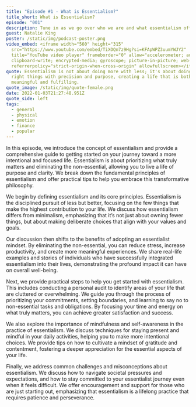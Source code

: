 ```yaml
---
title: "Episode #1 - What is Essentialism?"
title_short: What is Essentialism?
episode: "001"
description: Tune in as we go over who we are and what essentialism offers for you.
guest: Natalie King
poster: /static/img/podcast-poster.png
video_embed: <iframe width="560" height="315"
  src="https://www.youtube.com/embed/TiXOQn7z9Hg?si=KFApWPZ3uumYWJY2"
  title="YouTube video player" frameborder="0" allow="accelerometer; autoplay;
  clipboard-write; encrypted-media; gyroscope; picture-in-picture; web-share"
  referrerpolicy="strict-origin-when-cross-origin" allowfullscreen></iframe>
quote: Essentialism is not about doing more with less; it's about doing the
  right things with precision and purpose, creating a life that is both
  meaningful and fulfilling.
quote_image: /static/img/quote-female.png
date: 2022-01-03T21:27:48.951Z
quote_side: left
tags:
  - general
  - physical
  - emotion
  - finance
  - popular
---
```


In this episode, we introduce the concept of essentialism and provide a comprehensive guide to getting started on your journey toward a more intentional and focused life. Essentialism is about prioritizing what truly matters and eliminating the non-essential, allowing you to live a life of purpose and clarity. We break down the fundamental principles of essentialism and offer practical tips to help you embrace this transformative philosophy.

We begin by defining essentialism and its core principles. Essentialism is the disciplined pursuit of less but better, focusing on the few things that make the highest contribution to your life. We discuss how essentialism differs from minimalism, emphasizing that it’s not just about owning fewer things, but about making deliberate choices that align with your values and goals.

Our discussion then shifts to the benefits of adopting an essentialist mindset. By eliminating the non-essential, you can reduce stress, increase productivity, and create more meaningful experiences. We share real-life examples and stories of individuals who have successfully integrated essentialism into their lives, demonstrating the profound impact it can have on overall well-being.

Next, we provide practical steps to help you get started with essentialism. This includes conducting a personal audit to identify areas of your life that are cluttered or overwhelming. We guide you through the process of prioritizing your commitments, setting boundaries, and learning to say no to non-essential tasks and obligations. By focusing your time and energy on what truly matters, you can achieve greater satisfaction and success.

We also explore the importance of mindfulness and self-awareness in the practice of essentialism. We discuss techniques for staying present and mindful in your daily activities, helping you to make more intentional choices. We provide tips on how to cultivate a mindset of gratitude and contentment, fostering a deeper appreciation for the essential aspects of your life.

Finally, we address common challenges and misconceptions about essentialism. We discuss how to navigate societal pressures and expectations, and how to stay committed to your essentialist journey even when it feels difficult. We offer encouragement and support for those who are just starting out, emphasizing that essentialism is a lifelong practice that requires patience and perseverance.
